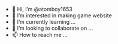 - 👋 Hi, I’m @atomboy1653
- 👀 I’m interested in making game website
- 🌱 I’m currently learning ...
- 💞️ I’m looking to collaborate on ...
- 📫 How to reach me ...

<!---
atomboy1653/atomboy1653 is a ✨ special ✨ repository because its `README.md` (this file) appears on your GitHub profile.
You can click the Preview link to take a look at your changes.
--->
